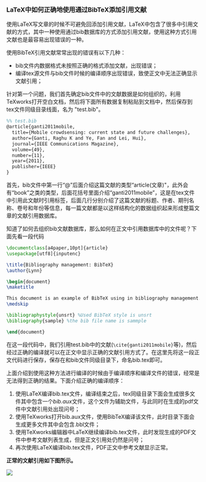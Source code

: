 ### LaTeX中如何正确地使用通过BibTeX添加引用文献

使用LaTeX写文章的时候不可避免回添加引用文献，LaTeX中包含了很多中引用文献的方式，其中一种使用通过bib数据库的方式添加引用文献，使用这种方式引用文献也是最容易出现错误的一种。

使用BibTeX引用文献常常出现的错误有以下几种：

* bib文件内数据格式未按照正确的格式添加文献，出现错误；
* 编译tex源文件与bib文件时候的编译顺序出现错误，致使正文中无法正确显示文献引用；



针对第一个问题，我们首先确定bib文件中的文献数据是如何组织的，利用TeXworks打开空白文档，然后将下面所有数据复制粘贴到文档中，然后保存到tex文件同级目录线面，名为 "test.bib"。

```latex
%% test.bib
@article{ganti2011mobile,
  title={Mobile crowdsensing: current state and future challenges},
  author={Ganti, Raghu K and Ye, Fan and Lei, Hui},
  journal={IEEE Communications Magazine},
  volume={49},
  number={11},
  year={2011},
  publisher={IEEE}
}
```

首先，bib文件中第一行“@”后面介绍这篇文献的类型“article(文章)"，此外会有“book”之类的类型，后面花括号里面介绍“ganti2011mobile”，这是在tex文件中引用此文献时引用标签，后面几行分别介绍了这篇文献的标题、作者、期刊名称、卷号和年份等信息，每一篇文献都是以这样结构化的数据组织起来形成整篇文章的文献引用数据库。



知道了如何去组织bib文献数据库，那么如何在正文中引用数据库中的文件呢？下面先看一段代码

```latex
\documentclass[a4paper,10pt]{article}
\usepackage[utf8]{inputenc}

\title{Bibliography management: BibTeX}
\author{Lynn}

\begin{document}
\maketitle

This document is an example of BibTeX using in bibliography management. Three items are cited: \textit{The \LaTeX\ Companion} book \cite{ganti2011mobile}, the Einstein journal paper \cite{xiao2013lowering}, and the Donald Knuth's website \cite{sherchan2012using}. The \LaTeX\ related items are \cite{latexcompanion,knuthwebsite}. 
\medskip

\bibliographystyle{unsrt} %Used BibTeX style is unsrt
\bibliography{sample} %the bib file name is sammple

\end{document}
```

在这一段代码中，我们引用test.bib中的文献(`\cite{ganti2011mobile}`等)，然后经过正确的编译就可以在正文中显示正确的文献引用方式了。在这里先将这一段正文代码进行保存，保存在和bib文件同级目录下，命名bib.tex即可。



上面介绍到使用这种方法进行编译的时候由于编译顺序和编译文件的错误，经常是无法得到正确的结果。下面介绍正确的编译顺序：

1. 使用LaTeX编译bib.tex文件，编译结束之后，tex同级目录下面会生成很多文件其中包含一个*bib.aux*文件，这个文件为辅助文件，与此同时在生成的pdf文件中文献引用处出现问号；
2. 使用TeXworks打开bib.aux文件，使用BibTeX编译该文件，此时目录下面会生成更多文件其中会包含.bbl文件；
3. 使用TeXworks编辑器中LaTeX继续编译bib.tex文件，此时发现生成的PDF文件中参考文献列表生成，但是正文引用处仍然是问号；
4. 再次使用LaTeX编译bib.tex文件，PDF正文中参考文献显示正常。

**正常的文献引用如下图所示。**

![](https://lynnlaulsl.files.wordpress.com/2017/03/time688aae59bbe20170716141522.png)

